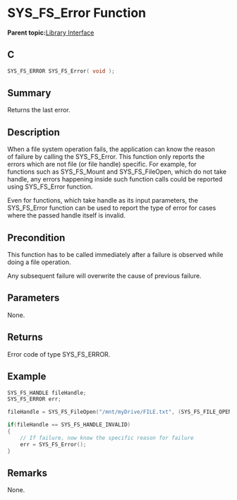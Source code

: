 # SYS\_FS\_Error Function

**Parent topic:**[Library Interface](GUID-42556FDF-A632-49FE-8A5E-9303A926578C.md)

## C

```c
SYS_FS_ERROR SYS_FS_Error( void );
```

## Summary

Returns the last error.

## Description

When a file system operation fails, the application can know the reason<br />of failure by calling the SYS\_FS\_Error. This function only reports the<br />errors which are not file \(or file handle\) specific. For example, for<br />functions such as SYS\_FS\_Mount and SYS\_FS\_FileOpen, which do not take<br />handle, any errors happening inside such function calls could be reported<br />using SYS\_FS\_Error function.

Even for functions, which take handle as its input parameters, the<br />SYS\_FS\_Error function can be used to report the type of error for cases<br />where the passed handle itself is invalid.

## Precondition

This function has to be called immediately after a failure is observed while doing a file operation.

Any subsequent failure will overwrite the cause of previous failure.

## Parameters

None.

## Returns

Error code of type SYS\_FS\_ERROR.

## Example

```c
SYS_FS_HANDLE fileHandle;
SYS_FS_ERROR err;

fileHandle = SYS_FS_FileOpen("/mnt/myDrive/FILE.txt", (SYS_FS_FILE_OPEN_READ));

if(fileHandle == SYS_FS_HANDLE_INVALID)
{
    // If failure, now know the specific reason for failure
    err = SYS_FS_Error();
}
```

## Remarks

None.

